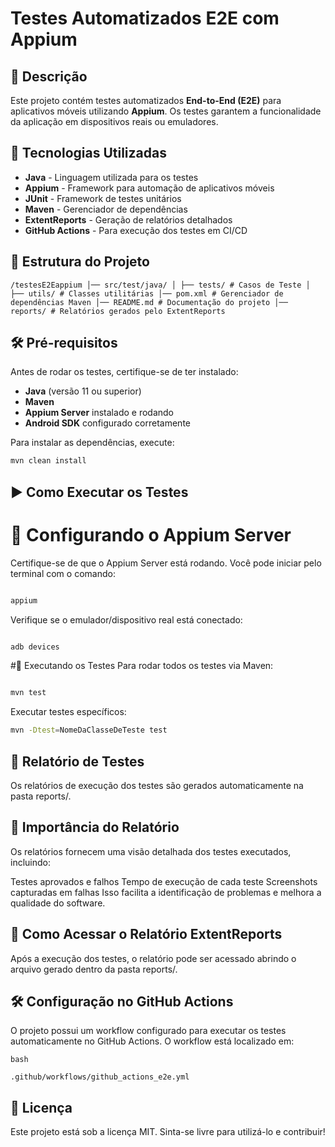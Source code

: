 # Testes Automatizados E2E com Appium

## 📌 Descrição

Este projeto contém testes automatizados **End-to-End (E2E)** para aplicativos móveis utilizando **Appium**. Os testes garantem a funcionalidade da aplicação em dispositivos reais ou emuladores.

## 🚀 Tecnologias Utilizadas

- **Java** - Linguagem utilizada para os testes  
- **Appium** - Framework para automação de aplicativos móveis  
- **JUnit** - Framework de testes unitários  
- **Maven** - Gerenciador de dependências  
- **ExtentReports** - Geração de relatórios detalhados  
- **GitHub Actions** - Para execução dos testes em CI/CD  

## 📂 Estrutura do Projeto
```
/testesE2Eappium │── src/test/java/ │ ├── tests/ # Casos de Teste │ ├── utils/ # Classes utilitárias │── pom.xml # Gerenciador de dependências Maven │── README.md # Documentação do projeto │── reports/ # Relatórios gerados pelo ExtentReports
```
## 🛠️ Pré-requisitos

Antes de rodar os testes, certifique-se de ter instalado:

- **Java** (versão 11 ou superior)  
- **Maven**  
- **Appium Server** instalado e rodando  
- **Android SDK** configurado corretamente  

Para instalar as dependências, execute:

```sh
mvn clean install
```
## ▶️ Como Executar os Testes
# 🔹 Configurando o Appium Server
Certifique-se de que o Appium Server está rodando. Você pode iniciar pelo terminal com o comando:
```sh

appium
```
Verifique se o emulador/dispositivo real está conectado:
```sh

adb devices
```
#🔹 Executando os Testes
Para rodar todos os testes via Maven:
```sh

mvn test
```
Executar testes específicos:
```sh
mvn -Dtest=NomeDaClasseDeTeste test
```
## 💊 Relatório de Testes
Os relatórios de execução dos testes são gerados automaticamente na pasta reports/.

## 📣 Importância do Relatório
Os relatórios fornecem uma visão detalhada dos testes executados, incluindo:

Testes aprovados e falhos
Tempo de execução de cada teste
Screenshots capturadas em falhas
Isso facilita a identificação de problemas e melhora a qualidade do software.

## 🔗 Como Acessar o Relatório ExtentReports
Após a execução dos testes, o relatório pode ser acessado abrindo o arquivo gerado dentro da pasta reports/.

## 🛠️ Configuração no GitHub Actions
O projeto possui um workflow configurado para executar os testes automaticamente no GitHub Actions. O workflow está localizado em:
```
bash

.github/workflows/github_actions_e2e.yml
```
## 📝 Licença
Este projeto está sob a licença MIT. Sinta-se livre para utilizá-lo e contribuir! 

